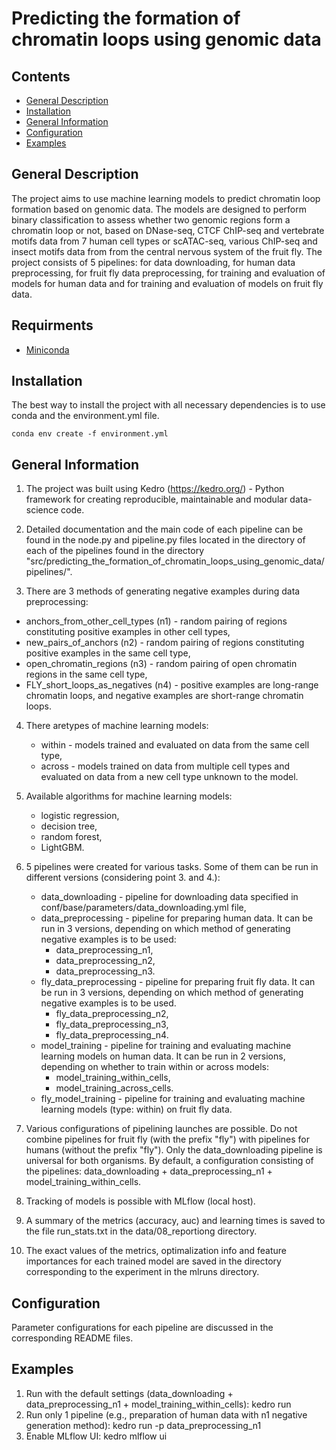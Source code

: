 # Predicting the formation of chromatin loops using genomic data

## Contents
  * [General Description](#general-description)
  * [Installation](#installation)
  * [General Information](#general-information)
  * [Configuration](#configuration)
  * [Examples](#examples)

## General Description

The project aims to use machine learning models to predict chromatin loop formation based on genomic data. The models  are designed to perform binary classification to assess whether two genomic regions form a chromatin loop or not, based on DNase-seq, CTCF ChIP-seq and vertebrate motifs data from 7 human cell types or scATAC-seq, various ChIP-seq and insect motifs data from from the central nervous system of the fruit fly. The project consists of 5 pipelines: for data downloading, for human data preprocessing, for fruit fly data preprocessing, for training and evaluation of models for human data and for training and evaluation of models on fruit fly data.

## Requirments
  * [Miniconda](https://docs.conda.io/en/latest/miniconda.html)

## Installation
The best way to install the project with all necessary dependencies is to use conda and the environment.yml file.

    conda env create -f environment.yml
    
## General Information
1. The project was built using Kedro (https://kedro.org/) - Python framework for creating reproducible, maintainable and modular data-science code.

2. Detailed documentation and the main code of each pipeline can be found in the node.py and pipeline.py files located in the directory of each of the pipelines found in the directory "src/predicting_the_formation_of_chromatin_loops_using_genomic_data/pipelines/".

3. There are 3 methods of generating negative examples during data preprocessing:
 - anchors_from_other_cell_types (n1) - random pairing of regions constituting positive examples in other cell types,
 - new_pairs_of_anchors (n2) - random pairing of regions constituting positive examples in the same cell type,
 - open_chromatin_regions (n3) - random pairing of open chromatin regions in the same cell type,
 - FLY_short_loops_as_negatives (n4) - positive examples are long-range chromatin loops, and negative examples are short-range chromatin loops. 

4. There aretypes of machine learning models:
    - within - models trained and evaluated on data from the same cell type,
    - across - models trained on data from multiple cell types and evaluated on data from a new cell type unknown to the model.

5. Available algorithms for machine learning models:
    - logistic regression,
    - decision tree,
    - random forest,
    - LightGBM.

6. 5 pipelines were created for various tasks. Some of them can be run in different versions (considering point 3. and 4.):
    - data_downloading - pipeline for downloading data specified in conf/base/parameters/data_downloading.yml file,
    - data_preprocessing - pipeline for preparing human data. It can be run in 3 versions, depending on which method of generating negative examples is to be used:
        - data_preprocessing_n1,
        - data_preprocessing_n2,
        - data_preprocessing_n3.
    - fly_data_preprocessing - pipeline for preparing fruit fly data. It can be run in 3 versions, depending on which method of generating negative examples is to be used.
        - fly_data_preprocessing_n2,
        - fly_data_preprocessing_n3,
        - fly_data_preprocessing_n4.
    - model_training - pipeline for training and evaluating machine learning models on human data. It can be run in 2 versions, depending on whether to train within or across models:
        - model_training_within_cells,
        - model_training_across_cells.
    - fly_model_training -  pipeline for training and evaluating machine learning models (type: within) on fruit fly data.

7. Various configurations of pipelining launches are possible. Do not combine pipelines for fruit fly (with the prefix "fly") with pipelines for humans (without the prefix "fly"). Only the data_downloading pipeline is universal for both organisms. By default, a configuration consisting of the pipelines: data_downloading + data_preprocessing_n1 + model_training_within_cells.

8. Tracking of models is possible with MLflow (local host).

9. A summary of the metrics (accuracy, auc) and learning times is saved to the file run_stats.txt in the data/08_reportiong directory.

10. The exact values of the metrics, optimalization info and feature importances for each trained model are saved in the directory corresponding to the experiment in the mlruns directory.

## Configuration

Parameter configurations for each pipeline are discussed in the corresponding README files.

## Examples

1. Run with the default settings (data_downloading + data_preprocessing_n1 + model_training_within_cells): kedro run
2. Run only 1 pipeline (e.g., preparation of human data with n1 negative generation method): kedro run -p data_preprocessing_n1
3. Enable MLflow UI: kedro mlflow ui

